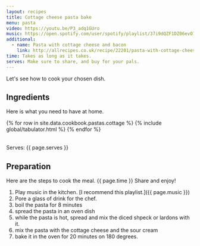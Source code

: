 ```yaml
---
layout: recipes
title: Cottage cheese pasta bake
menu: pasta
video: https://youtu.be/P3_adq1GUro
music: https://open.spotify.com/user/spotify/playlist/37i9dQZF1DZ06evO1SC425?si=jzJwDaN9RM-uak4XEwGrOA
additional:
  - name: Pasta with cottage cheese and bacon
    link: http://allrecipes.co.uk/recipe/22201/pasta-with-cottage-cheese-and-bacon.aspx
time: Takes as long as it takes.
serves: Make sure to share, and buy for your pals.
---
```


Let's see how to cook your chosen dish.

## Ingredients

Here is what you need to have at home.

<table>
  {% for row  in site.data.cookbook.pastas.cottage %}
{% include global/tabulator.html %}
  {% endfor %}
</table>

Serves: {{ page.serves }}

## Preparation

Here are the steps to cook the meal. {{ page.time }} Share and enjoy!

1. Play music in the kitchen. [I recommend this playlist.]({{ page.music }})
2. Pore a glass of drink for the chef.
3. boil the pasta for 8 minutes
4. spread the pasta in an oven dish
5. while the pasta is hot, spread and mix the diced shpeck or lardons with it.
6. mix the pasta with the cottage cheese and the sour cream
7. bake it in the oven for 20 minutes on 180 degrees.